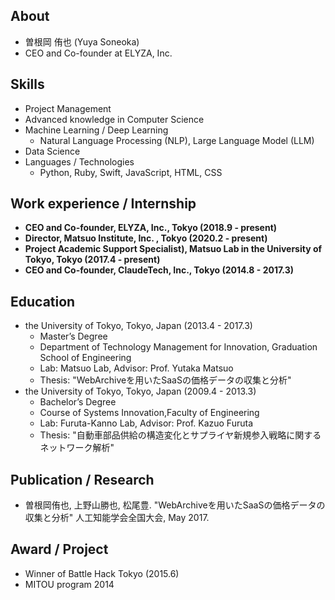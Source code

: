 ## About

- 曽根岡 侑也 (Yuya Soneoka)
- CEO and Co-founder at ELYZA, Inc.

## Skills
- Project Management
- Advanced knowledge in Computer Science
- Machine Learning / Deep Learning
  - Natural Language Processing (NLP), Large Language Model (LLM)
- Data Science
- Languages / Technologies
  - Python, Ruby, Swift, JavaScript, HTML, CSS

## Work experience / Internship

- **CEO and Co-founder, ELYZA, Inc., Tokyo (2018.9 - present)**
- **Director, Matsuo Institute, Inc. , Tokyo (2020.2 - present)**
- **Project Academic Support Specialist), Matsuo Lab in the University of Tokyo, Tokyo (2017.4 - present)**
- **CEO and Co-founder, ClaudeTech, Inc., Tokyo (2014.8 - 2017.3)**

## Education

- the University of Tokyo, Tokyo, Japan (2013.4 - 2017.3)
  - Master’s Degree
  - Department of Technology Management for Innovation, Graduation School of Engineering
  - Lab: Matsuo Lab, Advisor: Prof. Yutaka Matsuo
  - Thesis: "WebArchiveを用いたSaaSの価格データの収集と分析"
- the University of Tokyo, Tokyo, Japan (2009.4 - 2013.3)
  - Bachelor’s Degree
  - Course of Systems Innovation,Faculty of Engineering
  - Lab: Furuta-Kanno Lab, Advisor: Prof. Kazuo Furuta
  - Thesis: "自動車部品供給の構造変化とサプライヤ新規参入戦略に関するネットワーク解析"

## Publication / Research

- 曽根岡侑也, 上野山勝也, 松尾豊. "WebArchiveを用いたSaaSの価格データの収集と分析" 人工知能学会全国大会, May 2017.

## Award / Project
- Winner of Battle Hack Tokyo (2015.6)
- MITOU program 2014
